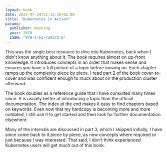 ```yaml
---
layout: book
date: 2025-07-24T22:12:26+02:00
title: "Kubernetes in Action"
params:
  publisher: Manning
  year: 2018
  ISBN: "978-1-61-729372-6"
---
```


This was the single best resource to dive into Kubernetes, back when I didn't know anything about it.
The book requires almost on up-front knowledge.
It introduces concepts in an order that makes sense and ensures you have a full picture of a topic before moving on.
Each chapter ramps up the complexity piece by piece.
I read part 2 of the book cover-to-cover and was confident enough to muck about on the production cluster afterward.

The book doubles as a reference guide that I have consulted many times since.
It is usually better at introducing a topic than the official documentation.
The index at the end makes it easy to find chapters based on keywords.
Even now that my hardcopy is becoming more and more outdated, I still use it to get started and then look for further documentation elsewhere.

Many of the internals are discussed in part 3, which I skipped initially.
I have since come back to it piece by piece, as new concepts where required or just because I was interested.
That said, I don't think experienced Kubernetes users will get much out of this book.

